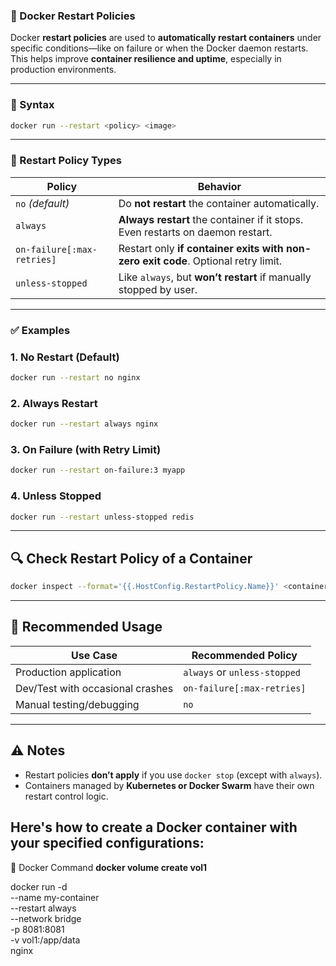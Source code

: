 ### 🚀 Docker Restart Policies

Docker **restart policies** are used to **automatically restart containers** under specific conditions—like on failure or when the Docker daemon restarts. This helps improve **container resilience and uptime**, especially in production environments.

---
### 🔧 Syntax

```bash
docker run --restart <policy> <image>
```
---

### 🔄 Restart Policy Types

| Policy                 | Behavior                                                                 |
|------------------------|--------------------------------------------------------------------------|
| `no` *(default)*       | Do **not restart** the container automatically.                          |
| `always`               | **Always restart** the container if it stops. Even restarts on daemon restart. |
| `on-failure[:max-retries]` | Restart only **if container exits with non-zero exit code**. Optional retry limit. |
| `unless-stopped`       | Like `always`, but **won’t restart** if manually stopped by user.       |

---
### ✅ Examples

### 1. No Restart (Default)
```bash
docker run --restart no nginx
```
### 2. Always Restart
```bash
docker run --restart always nginx
```

### 3. On Failure (with Retry Limit)
```bash
docker run --restart on-failure:3 myapp
```

### 4. Unless Stopped
```bash
docker run --restart unless-stopped redis
```
---
## 🔍 Check Restart Policy of a Container

```bash
docker inspect --format='{{.HostConfig.RestartPolicy.Name}}' <container_name_or_id>
```
---

## 📌 Recommended Usage

| Use Case                        | Recommended Policy     |
|---------------------------------|------------------------|
| Production application          | `always` or `unless-stopped` |
| Dev/Test with occasional crashes| `on-failure[:max-retries]` |
| Manual testing/debugging        | `no`                   |

---
## ⚠️ Notes
- Restart policies **don’t apply** if you use `docker stop` (except with `always`).
- Containers managed by **Kubernetes or Docker Swarm** have their own restart control logic.
## Here's how to create a Docker container with your specified configurations:
🧱 Docker Command
**docker volume create vol1**

docker run -d \
  --name my-container \
  --restart always \
  --network bridge \
  -p 8081:8081 \
  -v vol1:/app/data \
  nginx

